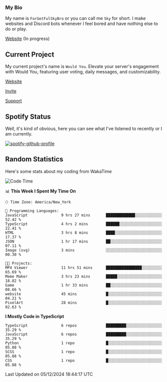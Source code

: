 ### My Bio 

My name is `ForGetFulSkyBro` or you can call me `Sky` for short. I make websites and Discord bots whenever I feel bored and have nothing else to do or play.

[Website](https://forgetful.vercel.app) (In progress)

## Current Project

My current project's name is `Would You`. Elevate your server's engagement with Would You, featuring user voting, daily messages, and customizability.

[Website](https://wouldyoubot.gg)

[Invite](https://wouldyoubot.gg/invite)

[Support](https://wouldyoubot.gg/discord)

## Spotify Status

Well, it's kind of obvious, here you can see what I've listened to recently or I am currently.

[![spotify-github-profile](https://spotify-github-profile.kittinanx.com/api/view?uid=8fw8wluifdebs12yo4k3j0h6c&cover_image=true&theme=novatorem&show_offline=false&background_color=121212&interchange=false&bar_color=53b14f&bar_color_cover=false)](https://github.com/kittinan/spotify-github-profile)


## Random Statistics

Here's some stats about my coding from WakaTime

<!--START_SECTION:waka-->
![Code Time](http://img.shields.io/badge/Code%20Time-1%2C402%20hrs%2021%20mins-blue)

📊 **This Week I Spent My Time On** 

```text
🕑︎ Time Zone: America/New_York

💬 Programming Languages: 
JavaScript               9 hrs 27 mins       █████████████░░░░░░░░░░░░   52.42 % 
TypeScript               4 hrs 2 mins        ██████░░░░░░░░░░░░░░░░░░░   22.41 % 
HTML                     3 hrs 8 mins        ████░░░░░░░░░░░░░░░░░░░░░   17.37 % 
JSON                     1 hr 17 mins        ██░░░░░░░░░░░░░░░░░░░░░░░   07.11 % 
Image (svg)              3 mins              ░░░░░░░░░░░░░░░░░░░░░░░░░   00.30 % 

🐱‍💻 Projects: 
MP4 Viewer               11 hrs 51 mins      ████████████████░░░░░░░░░   65.69 % 
Meme Maker               3 hrs 23 mins       █████░░░░░░░░░░░░░░░░░░░░   18.82 % 
Game                     1 hr 33 mins        ██░░░░░░░░░░░░░░░░░░░░░░░   08.66 % 
website                  45 mins             █░░░░░░░░░░░░░░░░░░░░░░░░   04.21 % 
PixelArt                 28 mins             █░░░░░░░░░░░░░░░░░░░░░░░░   02.63 % 
```

**I Mostly Code in TypeScript** 

```text
TypeScript               6 repos             █████████░░░░░░░░░░░░░░░░   35.29 % 
JavaScript               6 repos             █████████░░░░░░░░░░░░░░░░   35.29 % 
Python                   1 repo              █░░░░░░░░░░░░░░░░░░░░░░░░   05.88 % 
SCSS                     1 repo              █░░░░░░░░░░░░░░░░░░░░░░░░   05.88 % 
CSS                      1 repo              █░░░░░░░░░░░░░░░░░░░░░░░░   05.88 % 
```




 Last Updated on 05/12/2024 18:44:17 UTC
<!--END_SECTION:waka-->
